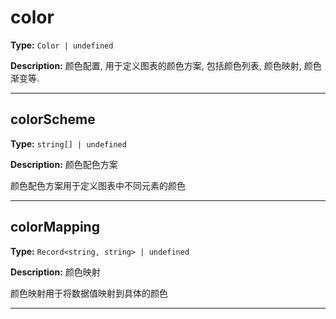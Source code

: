 # color

**Type:** `Color | undefined`

**Description:**
颜色配置, 用于定义图表的颜色方案, 包括颜色列表, 颜色映射, 颜色渐变等.

---


## colorScheme

**Type:** `string[] | undefined`

**Description:**
颜色配色方案
  
  颜色配色方案用于定义图表中不同元素的颜色

---

## colorMapping

**Type:** `Record<string, string> | undefined`

**Description:**
颜色映射
  
  颜色映射用于将数据值映射到具体的颜色

---

